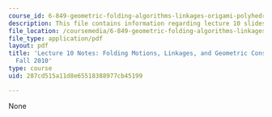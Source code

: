 ```yaml
---
course_id: 6-849-geometric-folding-algorithms-linkages-origami-polyhedra-fall-2012
description: This file contains information regarding lecture 10 slides.
file_location: /coursemedia/6-849-geometric-folding-algorithms-linkages-origami-polyhedra-fall-2012/287cd515a11d8e65518388977cb45199_MIT6_849F12_L10.pdf
file_type: application/pdf
layout: pdf
title: 'Lecture 10 Notes: Folding Motions, Linkages, and Geometric Construction, 6.849
  Fall 2010'
type: course
uid: 287cd515a11d8e65518388977cb45199

---
```

None
